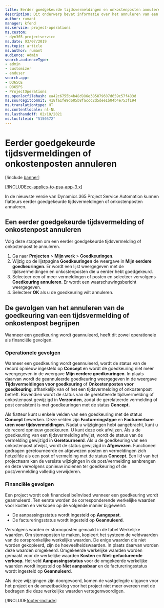 ```yaml
---
title: Eerder goedgekeurde tijdsvermeldingen en onkostenposten annuleren
description: Dit onderwerp bevat informatie over het annuleren van een goedgekeurde projecttijd en onkostentransactie.
author: rumant
manager: kfend
ms.service: project-operations
ms.custom:
- dyn365-projectservice
ms.date: 03/07/2019
ms.topic: article
ms.author: rumant
audience: Admin
search.audienceType:
- admin
- customizer
- enduser
search.app:
- D365CE
- D365PS
- ProjectOperations
ms.openlocfilehash: ea42c6755b4b48d986e385879607d659c57f483d
ms.sourcegitcommit: 418fa1fe9d605b8faccc2d5dee1b04b4e753f194
ms.translationtype: HT
ms.contentlocale: nl-NL
ms.lasthandoff: 02/10/2021
ms.locfileid: "5150572"
---
```

# <a name="cancel-previously-approved-time-or-expense-entries"></a>Eerder goedgekeurde tijdsvermeldingen of onkostenposten annuleren

[!include [banner](../includes/psa-now-project-operations.md)]

[!INCLUDE[cc-applies-to-psa-app-3.x](../includes/cc-applies-to-psa-app-3x.md)]

In de nieuwste versie van Dynamics 365 Project Service Automation kunnen fiatteurs eerder goedgekeurde tijdsvermeldingen of onkostenposten annuleren.

## <a name="cancel-a-previously-approved-time-or-expense-entry"></a>Een eerder goedgekeurde tijdsvermelding of onkostenpost annuleren

Volg deze stappen om een eerder goedgekeurde tijdsvermelding of onkostenpost te annuleren.

1. Ga naar **Projecten** \> **Mijn werk** \> **Goedkeuringen**.
2. Wijzig op de lijstpagina **Goedkeuringen** de weergave in **Mijn eerdere goedkeuringen**. Er wordt een lijst weergegeven met de tijdsvermeldingen en onkostenposten die u eerder hebt goedgekeurd.
3. Selecteer een of meer vermeldingen of posten en selecteer vervolgens **Goedkeuring annuleren**. Er wordt een waarschuwingsbericht weergegeven.
4. Selecteer **OK** als u de goedkeuring wilt annuleren.

## <a name="understand-the-impact-of-canceling-a-time-or-expense-entry-approval"></a>De gevolgen van het annuleren van de goedkeuring van een tijdsvermelding of onkostenpost begrijpen

Wanneer een goedkeuring wordt geannuleerd, heeft dit zowel operationele als financiële gevolgen.

### <a name="operational-impact"></a>Operationele gevolgen

Wanneer een goedkeuring wordt geannuleerd, wordt de status van de record opnieuw ingesteld op **Concept** en wordt de goedkeuring niet meer weergegeven in de weergave **Mijn eerdere goedkeuringen**. In plaats daarvan wordt de geannuleerde goedkeuring weergegeven in de weergave **Tijdsvermeldingen voor goedkeuring** of **Onkostenposten voor goedkeuring**, afhankelijk van of het een tijdsvermelding of onkostenpost betreft. Bovendien wordt de status van de gerelateerde tijdsvermelding of onkostenpost gewijzigd in **Verzonden**, zodat de gerelateerde vermelding of post consistent is met goedkeuringen met de status **Concept.**

Als fiatteur kunt u enkele velden van een goedkeuring met de status **Concept** bewerken. Deze velden zijn **Factureringstype** en **Factureerbare uren voor tijdsvermeldingen**. Nadat u wijzigingen hebt aangebracht, kunt u de record opnieuw goedkeuren. U kunt deze ook afwijzen. Als u de goedkeuring van een tijdsvermelding afwijst, wordt de status van de vermelding gewijzigd in **Geretourneerd**. Als u de goedkeuring van een onkostenpost afwijst, wordt de status gewijzigd in **Afgewezen**. Functioneel gedragen geretourneerde en afgewezen posten en vermeldingen zich hetzelfde als een post of vermelding met de status **Concept**. Een lid van het projectteam kan de vereiste wijzigingen in de post/vermelding aanbrengen en deze vervolgens opnieuw indienen ter goedkeuring of de post/vermelding volledig verwijderen.

### <a name="financial-impact"></a>Financiële gevolgen

Een project wordt ook financieel beïnvloed wanneer een goedkeuring wordt geannuleerd. Ten eerste worden de corresponderende werkelijke waarden voor kosten en verkopen op de volgende manier bijgewerkt:

- De aanpassingsstatus wordt ingesteld op **Aangepast**.
- De factureringsstatus wordt ingesteld op **Geannuleerd**.

Vervolgens worden er stornoposten gemaakt in de tabel Werkelijke waarden. Om stornoposten te maken, kopieert het systeem de veldwaarden van de oorspronkelijke werkelijke waarden. De enige waarden die niet worden gekopieerd, zijn de hoeveelheidswaarden. In plaats daarvan worden deze waarden omgekeerd. Omgekeerde werkelijke waarden worden gemaakt voor de werkelijke waarden **Kosten** en **Niet-gefactureerde verkoop**. Het veld **Aanpassingsstatus** voor de omgekeerde werkelijke waarden wordt ingesteld op **Niet aanpasbaar** en de factureringsstatus wordt ingesteld op **Geannuleerd**.

Als deze wijzigingen zijn doorgevoerd, komen de vastgelegde uitgaven voor het project en de omzetbacklog voor het project niet meer overeen met de bedragen die deze werkelijke waarden vertegenwoordigen.


[!INCLUDE[footer-include](../includes/footer-banner.md)]